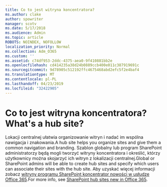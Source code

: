 ```yaml
---
title: Co to jest witryna koncentratora?
ms.author: clake
author: spowriter
manager: scotv
ms.date: 5/17/2018
ms.audience: Admin
ms.topic: article
ROBOTS: NOINDEX, NOFOLLOW
localization_priority: Normal
ms.collection: Adm_O365
ms.custom: ''
ms.assetid: c74df953-2ddc-4375-aea0-9f410881bb2e
ms.openlocfilehash: cd414235a38d24b0889ccb400e011c387919691c
ms.sourcegitcommit: 9d78905c512192ffc4675468abd2efc5f2e4baf4
ms.translationtype: MT
ms.contentlocale: pl-PL
ms.lasthandoff: 04/23/2019
ms.locfileid: "32422905"
---
```

# <a name="whats-a-hub-site"></a><span data-ttu-id="2de49-102">Co to jest witryna koncentratora?</span><span class="sxs-lookup"><span data-stu-id="2de49-102">What's a hub site?</span></span>

<span data-ttu-id="2de49-103">Lokacji centralnej ułatwia organizowanie witryn i nadać im wspólna nawigacja i znakowania.</span><span class="sxs-lookup"><span data-stu-id="2de49-103">A hub site helps you organize sites and give them a common navigation and branding.</span></span> <span data-ttu-id="2de49-104">Szablon globalny lub program SharePoint administratorzy będą mogli tworzyć witryny koncentratora i określić, którzy użytkownicy można skojarzyć ich witryn z lokalizacji centralnej.</span><span class="sxs-lookup"><span data-stu-id="2de49-104">Global or SharePoint admins will be able to create hub sites and specify which users can associate their sites with the hub site.</span></span> <span data-ttu-id="2de49-105">Aby uzyskać więcej informacji zobacz [witryny programu SharePoint koncentrator nowości w usłudze Office 365](https://go.microsoft.com/fwlink/?linkid=869388).</span><span class="sxs-lookup"><span data-stu-id="2de49-105">For more info, see [SharePoint hub sites new in Office 365](https://go.microsoft.com/fwlink/?linkid=869388).</span></span>
  

